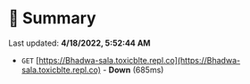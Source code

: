 # 📖 Summary
Last updated: **4/18/2022, 5:52:44 AM**

- `GET` [https://Bhadwa-sala.toxicblte.repl.co](https://Bhadwa-sala.toxicblte.repl.co) - **Down** (685ms)
